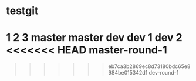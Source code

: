 # testgit
1
2
3
master
master
dev
dev 1
dev 2
<<<<<<< HEAD
master-round-1
=======
>>>>>>> eb7ca3b2869ec8d73180bdc65e8984be015342d1
dev-round-1

